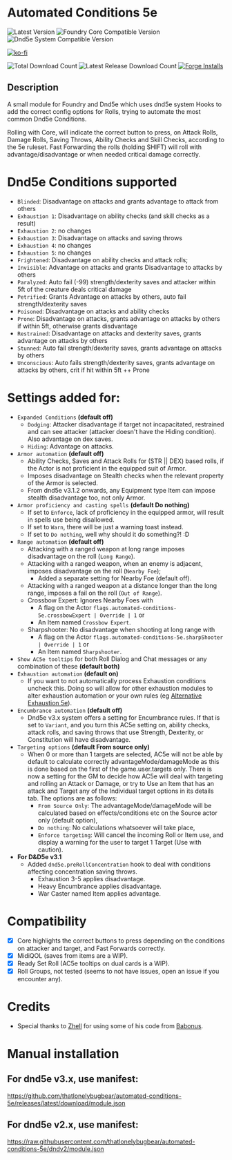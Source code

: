 # Automated Conditions 5e
![Latest Version](https://img.shields.io/badge/dynamic/json.svg?url=https://api.github.com/repos/thatlonelybugbear/automated-conditions-5e/releases/latest&label=AC5E%20Version&query=$.tag_name&colorB=yellow&style=for-the-badge)
![Foundry Core Compatible Version](https://img.shields.io/badge/dynamic/json.svg?url=https://raw.githubusercontent.com/thatlonelybugbear/automated-conditions-5e/main/module.json&label=Foundry%20Version&query=$.compatibility.verified&colorB=ff6400&style=for-the-badge)
![Dnd5e System Compatible Version](https://img.shields.io/badge/dynamic/json.svg?url=https://raw.githubusercontent.com/thatlonelybugbear/automated-conditions-5e/main/module.json&label=dnd5e%20Version&query=$.relationships.systems[0].compatibility.verified&colorB=red&style=for-the-badge)

[![ko-fi](https://ko-fi.com/img/githubbutton_sm.svg)](https://ko-fi.com/thatlonelybugbear)

![Total Download Count](https://img.shields.io/github/downloads/thatlonelybugbear/automated-conditions-5e/total?color=2b82fc&label=TOTAL%20DOWNLOADS&style=for-the-badge)
![Latest Release Download Count](https://img.shields.io/github/downloads/thatlonelybugbear/automated-conditions-5e/latest/total?color=2b82fc&label=LATEST%20DOWNLOADS&style=for-the-badge)
[![Forge Installs](https://img.shields.io/badge/dynamic/json?label=Forge%20Installs&query=package.installs&suffix=%25&url=https://forge-vtt.com/api/bazaar/package/automated-conditions-5e&colorB=68a74f&style=for-the-badge)](https://forge-vtt.com/bazaar#package=automated-conditions-5e)

## Description
A small module for Foundry and Dnd5e which uses dnd5e system Hooks to add the correct config options for Rolls, trying to automate the most common Dnd5e Conditions.

Rolling with Core, will indicate the correct button to press, on Attack Rolls, Damage Rolls, Saving Throws, Ability Checks and Skill Checks, according to the 5e ruleset.
Fast Forwarding the rolls (holding SHIFT) will roll with advantage/disadvantage or when needed critical damage correctly.

# Dnd5e Conditions supported
- `Blinded`: Disadvantage on attacks and grants advantage to attack from others
- `Exhaustion 1`: Disadvantage on ability checks (and skill checks as a result)
- `Exhaustion 2`: no changes
- `Exhaustion 3`: Disadvantage on attacks and saving throws
- `Exhaustion 4`: no changes
- `Exhaustion 5`: no changes
- `Frightened`: Disadvantage on ability checks and attack rolls;
- `Invisible`: Advantage on attacks and grants Disadvantage to attacks by others
- `Paralyzed`: Auto fail (-99) strength/dexterity saves and attacker within 5ft of the creature deals critical damage
- `Petrified`: Grants Advantage on attacks by others, auto fail strength/dexterity saves
- `Poisoned`: Disadvantage on attacks and ability checks
- `Prone`: Disadvantage on attacks, grants advantage on attacks by others if within 5ft, otherwise grants disdvantage
- `Restrained`: Disadvantage on attacks and dexterity saves, grants advantage on attacks by others
- `Stunned`: Auto fail strength/dexterity saves, grants advantage on attacks by others
- `Unconscious`: Auto fails strength/dexterity saves, grants advantage on attacks by others, crit if hit within 5ft ++ Prone

# Settings added for:
- `Expanded Conditions` **(default off)**
  - `Dodging`: Attacker disadvantage if target not incapacitated, restrained and can see attacker (attacker doesn't have the Hiding condition). Also advantage on dex saves.
  - `Hiding`: Advantage on attacks.
- `Armor automation` **(default off)**
  - Ability Checks, Saves and Attack Rolls for (STR || DEX) based rolls, if the Actor is not proficient in the equipped suit of Armor.
  - Imposes disadvantage on Stealth checks when the relevant property of the Armor is selected.
  - From dnd5e v3.1.2 onwards, any Equipment type Item can impose stealth disadvantage too, not only Armor.
- `Armor proficiency and casting spells` **(default Do nothing)**
  - If set to `Enforce`, lack of proficiency in the equipped armor, will result in spells use being disallowed.
  - If set to `Warn`, there will be just a warning toast instead.
  - If set to `Do nothing`, well why should it do something?! :D
- `Range automation` **(default off)**
  - Attacking with a ranged weapon at long range imposes disadvantage on the roll (`Long Range`).
  - Attacking with a ranged weapon, when an enemy is adjacent, imposes disadvantage on the roll (`Nearby Foe`);
    - Added a separate setting for Nearby Foe (default off).
  - Attacking with a ranged weapon at a distance longer than the long range, imposes a fail on the roll (`Out of Range`).
  - Crossbow Expert: Ignores Nearby Foes with
    - A flag on the Actor `flags.automated-conditions-5e.crossbowExpert | Override | 1` or
    - An Item named `Crossbow Expert`.
  - Sharpshooter: No disadvantage when shooting at long range with
    - A flag on the Actor `flags.automated-conditions-5e.sharpShooter | Override | 1` or
    - An Item named `Sharpshooter`.
- `Show AC5e tooltips` for both Roll Dialog and Chat messages or any combination of these **(default both)**
- `Exhaustion automation` **(default on)**
  - If you want to not automatically process Exhaustion conditions uncheck this. Doing so will allow for other exhaustion modules to alter exhaustion automation or your own rules (eg [Alternative Exhaustion 5e](https://foundryvtt.com/packages/alternative-exhaustion-5e)).
- `Encumbrance automation` **(default off)**
  - Dnd5e v3.x system offers a setting for Encumbrance rules. If that is set to `Variant`, and you turn this AC5e setting on, ability checks, attack rolls, and saving throws that use Strength, Dexterity, or Constitution will have disadvantage.
- `Targeting options` **(default From source only)**
  - When 0 or more than 1 targets are selected, AC5e will not be able by default to calculate correctly advantageMode/damageMode as this is done based on the first of the game.user.targets only. There is now a setting for the GM to decide how AC5e will deal with targeting and rolling an Attack or Damage, or try to Use an Item that has an attack and Target any of the Individual target options in its details tab. The options are as follows:
    - `From Source Only`: The advantageMode/damageMode will be calculated based on effects/conditions etc on the Source actor only (default option),
    - `Do nothing`: No calculations whatsoever will take place,
    - `Enforce targeting`: Will cancel the incoming Roll or Item use, and display a warning for the user to target 1 Target (Use with caution).
- **For D&D5e v3.1**
  - Added `dnd5e.preRollConcentration` hook to deal with conditions affecting concentration saving throws.
    - Exhaustion 3-5 applies disadvantage.
    - Heavy Encumbrance applies disadvantage.
    - War Caster named Item applies advantage.

# Compatibility
- [x] Core highlights the correct buttons to press depending on the conditions on attacker and target, and Fast Forwards correctly.
- [X] MidiQOL (saves from items are a WIP).
- [X] Ready Set Roll (AC5e tooltips on dual cards is a WIP).
- [x] Roll Groups, not tested (seems to not have issues, open an issue if you encounter any).
 
# Credits
- Special thanks to [Zhell](https://github.com/krbz999) for using some of his code from [Babonus](https://github.com/krbz999/babonus).

# Manual installation
## For dnd5e v3.x, use manifest: 
<https://github.com/thatlonelybugbear/automated-conditions-5e/releases/latest/download/module.json>
## For dnd5e v2.x, use manifest: 
<https://raw.githubusercontent.com/thatlonelybugbear/automated-conditions-5e/dndv2/module.json>

